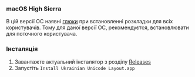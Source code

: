 ### macOS High Sierra

В цій версії ОС наявні [глюки](https://apple.stackexchange.com/questions/300606/keyboard-layout-keeps-reverting-since-upgrade-to-high-sierra) при встановленні розкладки для всіх користувачів. Тому для даної версії ОС, рекомендуєтся, встановлювати для поточного користувача.

### Інсталяція

1. Завантажте актуальний інсталятор з розділу [Releases](../../releases/)
2. Запустіть `Install Ukrainian Unicode Layout.app`
